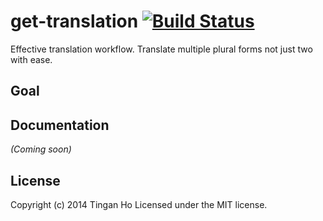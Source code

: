 get-translation [![Build Status](https://circleci.com/gh/tinganho/get-translation.png?b6ffa65a021a71d30fa28e57ee07ed2375b40da)](https://circleci.com/gh/tinganho/get-translation)
==============
Effective translation workflow. Translate multiple plural forms not just two with ease.

## Goal

## Documentation
_(Coming soon)_


## License
Copyright (c) 2014 Tingan Ho
Licensed under the MIT license.
